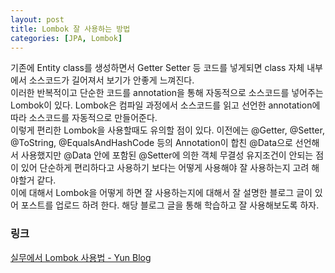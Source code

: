 ```yaml
---
layout: post
title: Lombok 잘 사용하는 방법
categories: [JPA, Lombok]
---
```


기존에 Entity class를 생성하면서 Getter Setter 등 코드를 넣게되면 class 자체 내부에서 소스코드가 길어져서 보기가 안좋게 느껴진다.   
이러한 반복적이고 단순한 코드를 annotation을 통해 자동적으로 소스코드를 넣어주는 Lombok이 있다. Lombok은 컴파일 과정에서 소스코드를 읽고 선언한 annotation에 따라 소스코드를 자동적으로 만들어준다.    
이렇게 편리한 Lombok을 사용할때도 유의할 점이 있다. 이전에는 @Getter, @Setter, @ToString, @EqualsAndHashCode 등의 Annotation이 합친 @Data으로 선언해서 사용했지만 @Data 안에 포함된 @Setter에 의한 객체 무결성 유지조건이 안되는 점이 있어 단순하게 편리하다고 사용하기 보다는 어떻게 사용해야 잘 사용하는지 고려 해야할거 같다.    
이에 대해서 Lombok을 어떻게 하면 잘 사용하는지에 대해서 잘 설명한 블로그 글이 있어 포스트를 업로드 하려 한다. 해당 블로그 글을 통해 학습하고 잘 사용해보도록 하자.    


### 링크

[실무에서 Lombok 사용법 - Yun Blog](https://cheese10yun.github.io/lombok/)